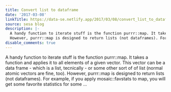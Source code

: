 ```yaml
---
title: Convert list to dataframe
date: '2017-03-08'
linkTitle: https://data-se.netlify.app/2017/03/08/convert_list_to_dataframe/
source: sesa blog
description: |-
  A handy function to iterate stuff is the function purrr::map. It takes a function and applies it to all elements of a given vector. This vector can be a data frame - which is a list, tecnically - or some other sort of of list (normal atomic vectors are fine, too).
  However, purrr::map is designed to return lists (not dataframes). For example, if you apply mosaic::favstats to map, you will get some favorite statistics for some ...
disable_comments: true
---
```

A handy function to iterate stuff is the function purrr::map. It takes a function and applies it to all elements of a given vector. This vector can be a data frame - which is a list, tecnically - or some other sort of of list (normal atomic vectors are fine, too).
However, purrr::map is designed to return lists (not dataframes). For example, if you apply mosaic::favstats to map, you will get some favorite statistics for some ...